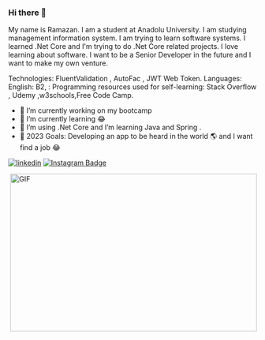 ### Hi there 👋

My name is Ramazan. I am a student at Anadolu University. I am studying management information system. I am trying to learn software systems. I learned .Net Core and I'm trying to do .Net Core related projects. I love learning about software. I want to be a Senior Developer in the future and I want to make my own venture.


Technologies: FluentValidation , AutoFac , JWT Web Token.
Languages: English: B2, : 
Programming resources used for self-learning: Stack Overflow , Udemy ,w3schools,Free Code Camp.











- 🔭 I’m currently working on my bootcamp
- 🌱 I’m currently learning 😂
- 🤔 I’m using .Net Core and I’m learning Java and Spring .
- 🥅 2023 Goals: Developing an app to be heard in the world 🌎 and I want find a job 😂


[![linkedin](https://img.shields.io/badge/Linkedin-000000?style=for-the-badge&logo=Linkedin&logoColor=white)](https://www.linkedin.com/in/ramazan-fehmi-ay-85949b230/)
[![Instagram Badge](https://img.shields.io/badge/-Instagram-C13584?style=flat-quare&labelColor=C13584&logo=instagram&logoColor=white&link=link)](https://www.instagram.com/ramazanayy20/) 

<img align="right" alt="GIF" src="https://github.com/abhisheknaiidu/abhisheknaiidu/blob/master/code.gif?raw=true" width="500" height="320" />
